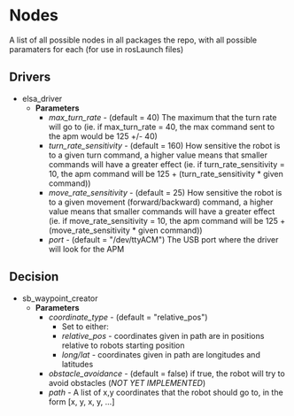 # Nodes

A list of all possible nodes in all packages the repo, with all possible paramaters for each (for use in rosLaunch files)

##  Drivers
- elsa_driver
  - **Parameters**
    - *max_turn_rate* -  (default = 40) The maximum that the turn rate will go to
    (ie. if max_turn_rate = 40, the max command sent to the apm would be 125 +/- 40)
    - *turn_rate_sensitivity* - (default = 160) How sensitive the robot is to a given turn command, 
    a higher value means that smaller commands will have a greater effect
    (ie. if turn_rate_sensitivity = 10, the apm command will be 125 + (turn_rate_sensitivity * given command))
    - *move_rate_sensitivity* - (default = 25) How sensitive the robot is to a given movement (forward/backward) command, 
    a higher value means that smaller commands will have a greater effect 
    (ie. if move_rate_sensitivity = 10, the apm command will be 125 + (move_rate_sensitivity * given command))
    - *port* - (default = "/dev/ttyACM") The USB port where the driver will look for the APM

##  Decision
- sb_waypoint_creator
  - **Parameters**
    - *coordinate_type* - (default = "relative_pos")
        - Set to either:
        - *relative_pos* - coordinates given in path are in positions relative to robots starting position
        - *long/lat* - coordinates given in path are longitudes and latitudes
    - *obstacle_avoidance* - (default = false) if true, the robot will try to avoid obstacles (*NOT YET IMPLEMENTED*)
    - *path* - A list of x,y coordinates that the robot should go to, in the form [x, y, x, y, ...]
